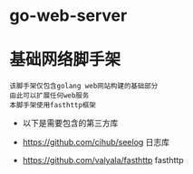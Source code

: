# go-web-server
# 基础网络脚手架

    该脚手架仅包含golang web网站构建的基础部分
    由此可以扩展任何web服务
    本脚手架使用fasthttp框架

* 以下是需要包含的第三方库

* https://github.com/cihub/seelog  日志库
* https://github.com/valyala/fasthttp fasthttp
